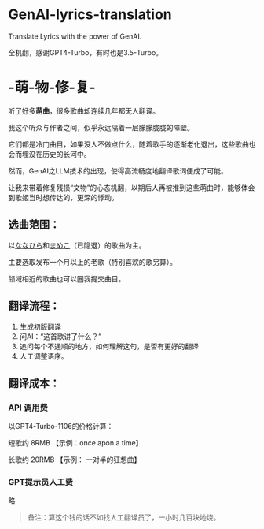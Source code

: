 # GenAI-lyrics-translation
Translate Lyrics with the power of GenAI.

全机翻，感谢GPT4-Turbo，有时也是3.5-Turbo。

-萌-物-修-复-
======

听了好多**萌曲**，很多歌曲却连续几年都无人翻译。

我这个听众与作者之间，似乎永远隔着一层朦朦胧胧的障壁。

它们都是冷门曲目，如果没人不做点什么，随着歌手的逐渐老化退出，这些歌曲也会而埋没在历史的长河中。

然而，GenAI之LLM技术的出现，使得高流畅度地翻译歌词便成了可能。

让我来带着修复残损“文物”的心态机翻，以期后人再被推到这些萌曲时，能够体会到歌姬当时想传达的，更深的悸动。

选曲范围：
------
以[ななひら](https://twitter.com/nanahira)和[まめこ](https://twitter.com/munimuni_mameko)（已隐退）的歌曲为主。

主要选取发布一个月以上的老歌（特别喜欢的歌另算）。

领域相近的歌曲也可以圈我提交曲目。

翻译流程：
------
1. 生成初版翻译
2. 问AI：“这首歌讲了什么？”
3. 追问每个不通顺的地方，如何理解这句，是否有更好的翻译
4. 人工调整语序。

翻译成本：
------
### API 调用费
以GPT4-Turbo-1106的价格计算：

短歌约 8RMB 【示例：once apon a time】

长歌约 20RMB 【示例： 一对半的狂想曲】

### GPT提示员人工费
略

> 备注：算这个钱的话不如找人工翻译员了，一小时几百块地烧。